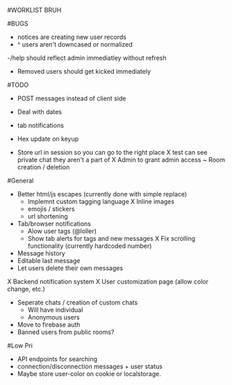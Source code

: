 #WORKLIST BRUH

#BUGS
- notices are creating new user records
- ^ users aren't downcased or normalized

-/help should reflect admin immediatley without refresh
- Removed users should get kicked immediately

#TODO
- POST messages instead of client side

- Deal with dates
- tab notifications
- Hex update on keyup
- Store url in session so you can go to the right place
X test can see private chat they aren't a part of
X Admin to grant admin access
~ Room creation / deletion


#General
- Better html/js escapes (currently done with simple replace)
    - Implemnt custom tagging language
    X Inline images
    - emojis / stickers
    - url shortening
- Tab/browser notifications
    - Alow user tags (@loller)
    - Show tab alerts for tags and new messages
X Fix scrolling functionality (currently hardcoded number)
- Message history
- Editable last message
- Let users delete their own messages

X Backend notification system
X User customization page (allow color change, etc.)
- Seperate chats / creation of custom chats
    - Will have individual 
    - Anonymous users
- Move to firebase auth
- Banned users from public rooms?

#Low Pri
- API endpoints for searching
- connection/disconnection messages + user status
- Maybe store user-color on cookie or localstorage.
